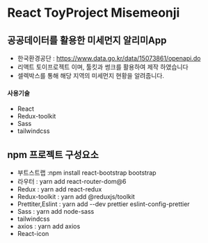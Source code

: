 # React ToyProject Misemeonji

## 공공데이터를 활용한 미세먼지 알리미App

- 한국환경공단 : https://www.data.go.kr/data/15073861/openapi.do
- 리액트 토이프로젝트 이며, 툴킷과 썽크를 활용하여 제작 하였습니다
- 셀렉박스를 통해 해당 지역의 미세먼지 현황을 알려줍니다.

#### 사용기술

- React
- Redux-toolkit
- Sass
- tailwindcss

## npm 프로젝트 구성요소

- 부트스트랩 :npm install react-bootstrap bootstrap
- 라우터 : yarn add react-router-dom@6
- Redux : yarn add react-redux
- Redux-toolkit : yarn add @reduxjs/toolkit
- Prettiter,Eslint : yarn add --dev prettier eslint-config-prettier
- Sass : yarn add node-sass
- tailwindcss
- axios : yarn add axios
- React-icon
